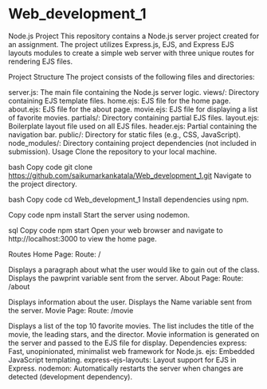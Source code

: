 # Web_development_1
Node.js Project
This repository contains a Node.js server project created for an assignment. The project utilizes Express.js, EJS, and Express EJS layouts modules to create a simple web server with three unique routes for rendering EJS files.

Project Structure
The project consists of the following files and directories:

server.js: The main file containing the Node.js server logic.
views/: Directory containing EJS template files.
home.ejs: EJS file for the home page.
about.ejs: EJS file for the about page.
movie.ejs: EJS file for displaying a list of favorite movies.
partials/: Directory containing partial EJS files.
layout.ejs: Boilerplate layout file used on all EJS files.
header.ejs: Partial containing the navigation bar.
public/: Directory for static files (e.g., CSS, JavaScript).
node_modules/: Directory containing project dependencies (not included in submission).
Usage
Clone the repository to your local machine.

bash
Copy code
git clone https://github.com/saikumarkankatala/Web_development_1.git
Navigate to the project directory.

bash
Copy code
cd Web_development_1
Install dependencies using npm.

Copy code
npm install
Start the server using nodemon.

sql
Copy code
npm start
Open your web browser and navigate to http://localhost:3000 to view the home page.

Routes
Home Page: Route: /

Displays a paragraph about what the user would like to gain out of the class.
Displays the pawprint variable sent from the server.
About Page: Route: /about

Displays information about the user.
Displays the Name variable sent from the server.
Movie Page: Route: /movie

Displays a list of the top 10 favorite movies.
The list includes the title of the movie, the leading stars, and the director.
Movie information is generated on the server and passed to the EJS file for display.
Dependencies
express: Fast, unopinionated, minimalist web framework for Node.js.
ejs: Embedded JavaScript templating.
express-ejs-layouts: Layout support for EJS in Express.
nodemon: Automatically restarts the server when changes are detected (development dependency).
